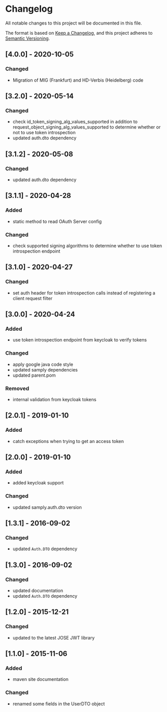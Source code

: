 # Changelog
All notable changes to this project will be documented in this file.

The format is based on [Keep a Changelog](https://keepachangelog.com/en/1.0.0/),
and this project adheres to [Semantic Versioning](https://semver.org/spec/v2.0.0.html).

## [4.0.0] - 2020-10-05
### Changed
- Migration of MIG (Frankfurt) and HD-Verbis (Heidelberg) code

## [3.2.0] - 2020-05-14
### Changed
- check id_token_signing_alg_values_supported in addition to request_object_signing_alg_values_supported
  to determine whether or not to use token introspection
- updated auth.dto dependency

## [3.1.2] - 2020-05-08
### Changed
- updated auth.dto dependency

## [3.1.1] - 2020-04-28
### Added
- static method to read OAuth Server config
### Changed
- check supported signing algorithms to determine whether to use token introspection endpoint

## [3.1.0] - 2020-04-27
### Changed
- set auth header for token introspection calls instead of registering a client request filter

## [3.0.0] - 2020-04-24
### Added
- use token introspection endpoint from keycloak to verify tokens
### Changed
- apply google java code style
- updated samply dependencies
- updated parent.pom
### Removed
- internal validation from keycloak tokens

## [2.0.1] - 2019-01-10
### Added
- catch exceptions when trying to get an access token

## [2.0.0] - 2019-01-10
### Added
- added keycloak support
### Changed
- updated samply.auth.dto version

## [1.3.1] - 2016-09-02
### Changed
- updated `Auth.DTO` dependency

## [1.3.0] - 2016-09-02
### Changed
- updated documentation
- updated `Auth.DTO` dependency

## [1.2.0] - 2015-12-21
### Changed
- updated to the latest JOSE JWT library

## [1.1.0] - 2015-11-06
### Added
- maven site documentation
### Changed
- renamed some fields in the UserDTO object
